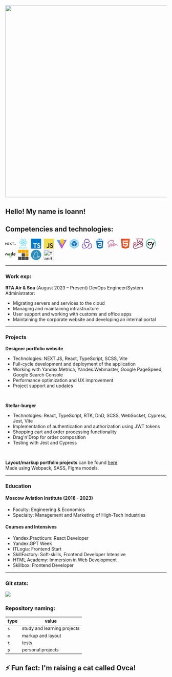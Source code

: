 <img src="https://media.giphy.com/media/Lny6Rw04nsOOc/giphy.gif" width="1024" height="600"/>

## Hello! My name is Ioann!

## Сompetencies and technologies:

<div>
  <img src="https://github.com/devicons/devicon/blob/master/icons/nextjs/nextjs-original-wordmark.svg" title="NEXT" alt="Next" width="32" height="32"/>&nbsp;
  <img src="https://github.com/devicons/devicon/blob/master/icons/react/react-original-wordmark.svg" title="React" alt="React" width="32" height="32"/>&nbsp;
  <img src="https://github.com/devicons/devicon/blob/master/icons/typescript/typescript-original.svg" title="TS" alt="TS" width="32" height="32"/>&nbsp;
  <img src="https://github.com/devicons/devicon/blob/master/icons/javascript/javascript-original.svg" title="JS" alt="JS" width="32" height="32"/>&nbsp;
  <img src="https://github.com/devicons/devicon/blob/master/icons/vitejs/vitejs-original.svg" title="ViteJS" alt="ViteJS" width="32" height="32"/>&nbsp;
  <img src="https://github.com/devicons/devicon/blob/master/icons/webpack/webpack-original.svg" title="Webpack" alt="Webpack" width="32" height="32"/>&nbsp;
  <img src="https://github.com/devicons/devicon/blob/master/icons/redux/redux-original.svg" title="Redux" alt="Redux " width="32" height="32"/>&nbsp;
  <img src="https://github.com/devicons/devicon/blob/master/icons/css3/css3-plain-wordmark.svg"  title="CSS3" alt="CSS" width="32" height="32"/>&nbsp;
  <img src="https://github.com/devicons/devicon/blob/master/icons/sass/sass-original.svg"  title="SASS" alt="SASS" width="32" height="32"/>&nbsp;
  <img src="https://github.com/devicons/devicon/blob/master/icons/html5/html5-original.svg" title="HTML5" alt="HTML5" width="32" height="32"/>&nbsp;
  <img src="https://github.com/devicons/devicon/blob/master/icons/jest/jest-plain.svg" title="Jest" alt="Jest" width="32" height="32"/>&nbsp;
  <img src="https://github.com/devicons/devicon/blob/master/icons/cypressio/cypressio-original.svg" title="Cypress" alt="Cypress" width="32" height="32"/>&nbsp;
  <img src="https://github.com/devicons/devicon/blob/master/icons/nodejs/nodejs-original-wordmark.svg" title="NodeJS" alt="NodeJS" width="32" height="32"/>&nbsp;
  <img src="https://github.com/devicons/devicon/blob/master/icons/pnpm/pnpm-original.svg" title="pnpm" alt="pnpm" width="32" height="32"/>&nbsp;
  <img src="https://github.com/devicons/devicon/blob/master/icons/yarn/yarn-original.svg" title="yarn" alt="yarn" width="32" height="32"/>&nbsp;
  <img height="32" width="32" src="https://cdn.simpleicons.org/yandexcloud/white" title="Yandex.Cloud"/>
</div>

<!--<img height="32" width="32" src="https://cdn.simpleicons.org/react/white" title="React"/> <img height="32" width="32" src="https://cdn.simpleicons.org/typescript/white" title="TS"/> <img height="32" width="32" src="https://cdn.simpleicons.org/javascript/white" title="JS"/> <img height="32" width="32" src="https://cdn.simpleicons.org/vite/white" title="vite"/> <img height="32" width="32" src="https://cdn.simpleicons.org/yarn/white" title="Yarn"/> <img height="32" width="32" src="https://cdn.simpleicons.org/webpack/white" title="Webpack"/> <img height="32" width="32" src="https://cdn.simpleicons.org/sass/white" title="SASS"/> <img height="32" width="32" src="https://cdn.simpleicons.org/redux/white" title="Redux"/> <img height="32" width="32" src="https://cdn.simpleicons.org/yandexcloud/white" title="Yandex.Cloud"/> <img height="32" width="32" src="https://cdn.simpleicons.org/cypress/white" title="Cypress"/> <img height="32" width="32" src="https://cdn.simpleicons.org/jest/white" title="Jest"/>

<img src="http://github-profile-summary-cards.vercel.app/api/cards/repos-per-language?username=i0ji&theme=2077&exclude=HTML"/> -->
<hr>

### Work exp:

**RTA Air & Sea** (August 2023 – Present) DevOps Engineer/System Administrator:

- Migrating servers and services to the cloud
- Managing and maintaining infrastructure
- User support and working with customs and office apps
- Maintaining the corporate website and developing an internal portal
<hr>

### Projects

**Designer portfolio website**

- Technologies: NEXT.JS, React, TypeScript, SCSS, Vite
- Full-cycle development and deployment of the application
- Working with Yandex.Metrica, Yandex.Webmaster, Google PageSpeed, Google Search Console
- Performance optimization and UX improvement
- Project support and updates

<br>

**Stellar-burger**

- Technologies: React, TypeScript, RTK, DnD, SCSS, WebSocket, Cypress, Jest, Vite
- Implementation of authentication and authorization using JWT tokens
- Shopping cart and order processing functionality
- Drag'n'Drop for order composition
- Testing with Jest and Cypress

<br>

**Layout/markup portfolio projects** can be found <a href="https://github.com/i0ji?tab=repositories">here</a>.<br>
Made using Webpack, SASS, Figma models.

<hr>

### Education

#### **Moscow Aviation Institute** (2018 - 2023)

- Faculty: Engineering & Economics
- Specialty: Management and Marketing of High-Tech Industries

#### Courses and Intensives

- Yandex.Practicum: React Developer
- Yandex.GPT Week
- ITLogia: Frontend Start
- SkillFactory: Soft-skills, Frontend Developer Intensive
- HTML Academy: Immersion in Web Development
- Skillbox: Frontend Developer

<hr>

### Git stats:

<!--[![GitHub Streak](https://streak-stats.demolab.com?user=i0ji&hide_border=true&theme=radical&border_radius=3&date_format=j%20M%5B%20Y%5D&hide_total_contributions=true&hide_longest_streak=true)](https://github.com/i0ji)-->
![](http://github-profile-summary-cards.vercel.app/api/cards/repos-per-language?username=i0ji&theme=radical)

### Repository naming:
| type  | value |
| ------------- | ------------- |
| `s`  | study and learning projects  |
| `m`  | markup and layout  |
| `t`  | tests  |
| `p`  | personal projects  |

## ⚡ Fun fact: **I'm raising a cat called Ovca!**

<!--[![trophy](https://github-profile-trophy.vercel.app/?username=ryo-ma)](https://github.com/i0ji/github-profile-trophy)
[![GitHub Streak](https://github-readme-streak-stats.herokuapp.com/?user=i0ji)](https://git.io/streak-stats)
Info GH: [![Top Langs](https://github-readme-stats.vercel.app/api/top-langs/?username=i0ji&layout=compact)](https://github.com/i0ji/github-readme-stats)
Info CW: [![codewars](https://www.codewars.com/users/i0ji/badges/micro)](https://www.codewars.com/users/i0ji)


![Jokes Card](https://readme-jokes.vercel.app/api)

[![Telegram](https://img.shields.io/badge/Telegram-blue)](https://t.me/Ivan_Vasilevich)-->
